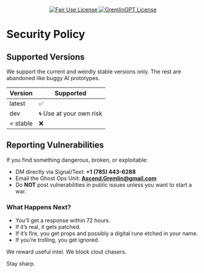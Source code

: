 <div align="center">

  <a href="https://github.com/AscendAI/AscendAI/blob/main/LICENSE.md">
    <img src="https://img.shields.io/badge/FAIR%20USE-black?style=for-the-badge&logo=dragon&logoColor=white" alt="Fair Use License"/>
  </a>
  <a href="https://github.com/AscendAI/AscendAI/blob/main/LICENSE.md">
    <img src="https://img.shields.io/badge/GREMLINGPT%20v1.0-red?style=for-the-badge&logo=dragon&logoColor=white" alt="GremlinGPT License"/>
  </a>
  
</div>

# Security Policy

## Supported Versions

We support the current and weirdly stable versions only. The rest are abandoned like buggy AI prototypes.

| Version | Supported          |
| ------- | ------------------ |
| latest  | ✅                 |
| dev     | 🌀 Use at your own risk |
| < stable | ❌                |

## Reporting Vulnerabilities

If you find something dangerous, broken, or exploitable:

- DM directly via Signal/Text: **+1 (785) 443-6288**
- Email the Ghost Ops Unit: **Ascend.Gremlin@gmail.com**
- Do **NOT** post vulnerabilities in public issues unless you want to start a war.

### What Happens Next?

- You’ll get a response within 72 hours.
- If it’s real, it gets patched.
- If it’s fire, you get props and possibly a digital rune etched in your name.
- If you’re trolling, you get ignored.

We reward useful intel. We block clout chasers.

Stay sharp.
